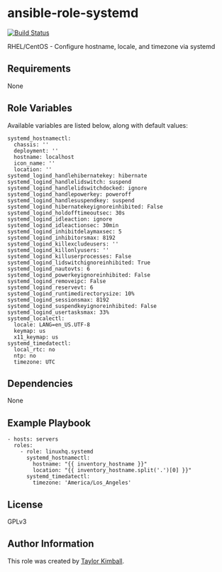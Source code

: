 # ansible-role-systemd

[![Build Status](https://travis-ci.org/linuxhq/ansible-role-systemd.svg?branch=master)](https://travis-ci.org/linuxhq/ansible-role-systemd)

RHEL/CentOS - Configure hostname, locale, and timezone via systemd

## Requirements

None

## Role Variables

Available variables are listed below, along with default values:

    systemd_hostnamectl:
      chassis: ''
      deployment: ''
      hostname: localhost
      icon_name: ''
      location: ''
    systemd_logind_handlehibernatekey: hibernate
    systemd_logind_handlelidswitch: suspend
    systemd_logind_handlelidswitchdocked: ignore
    systemd_logind_handlepowerkey: poweroff
    systemd_logind_handlesuspendkey: suspend
    systemd_logind_hibernatekeyignoreinhibited: False
    systemd_logind_holdofftimeoutsec: 30s
    systemd_logind_idleaction: ignore
    systemd_logind_idleactionsec: 30min
    systemd_logind_inhibitdelaymaxsec: 5
    systemd_logind_inhibitorsmax: 8192
    systemd_logind_killexcludeusers: ''
    systemd_logind_killonlyusers: ''
    systemd_logind_killuserprocesses: False
    systemd_logind_lidswitchignoreinhibited: True
    systemd_logind_nautovts: 6
    systemd_logind_powerkeyignoreinhibited: False
    systemd_logind_removeipc: False
    systemd_logind_reservevt: 6
    systemd_logind_runtimedirectorysize: 10%
    systemd_logind_sessionsmax: 8192
    systemd_logind_suspendkeyignoreinhibited: False
    systemd_logind_usertasksmax: 33%
    systemd_localectl:
      locale: LANG=en_US.UTF-8
      keymap: us
      x11_keymap: us
    systemd_timedatectl:
      local_rtc: no
      ntp: no
      timezone: UTC

## Dependencies

None

## Example Playbook

    - hosts: servers
      roles:
        - role: linuxhq.systemd
          systemd_hostnamectl:
            hostname: "{{ inventory_hostname }}"
            location: "{{ inventory_hostname.split('.')[0] }}"
          systemd_timedatectl:
            timezone: 'America/Los_Angeles'

## License

GPLv3

## Author Information

This role was created by [Taylor Kimball](http://www.linuxhq.org).
